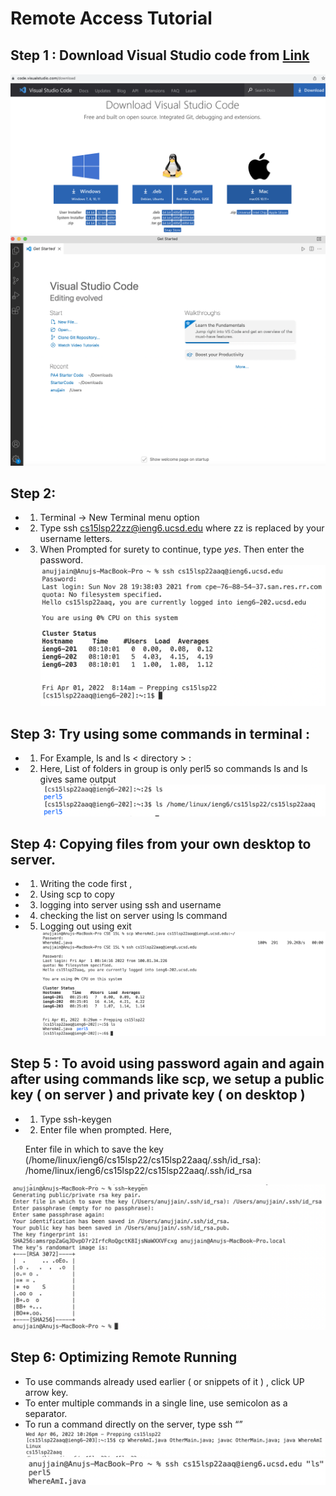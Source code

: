 # Remote Access Tutorial
## Step 1 : Download Visual Studio code from [Link](https://code.visualstudio.com/download)
![Download Image](15L-1-1.png) ![Download Image2](15L-1-2.png)
## Step 2: 
* 1) Terminal → New Terminal menu option
* 2) Type ssh cs15lsp22zz@ieng6.ucsd.edu where zz is replaced by your username letters.
* 3) When Prompted for surety to continue, type *yes*. Then enter the password.
![Image3](15L-1-3.png)

## Step 3: Try using some commands in terminal :
* 1) For Example,  ls and ls < directory > : 
* 2) Here, List of folders in group is only perl5 so commands ls and ls <directory> gives same output 
![Image6](15L-1-6.png)

## Step 4: Copying files from your own desktop to server.
* 1) Writing the code first ,
* 2) Using scp to copy
* 3) logging into server using ssh and username
* 4) checking the list on server using ls command
* 5) Logging out using exit
![Image4](15L-1-4.png)

## Step 5 : To avoid using password again and again after using commands like scp, we setup a public key ( on server ) and private key ( on desktop ) 
* 1) Type ssh-keygen
* 2) Enter file when prompted. Here,

   Enter file in which to save the key (/home/linux/ieng6/cs15lsp22/cs15lsp22aaq/.ssh/id_rsa): /home/linux/ieng6/cs15lsp22/cs15lsp22aaq/.ssh/id_rsa

![Image5](15L-1-5.png)

## Step 6: Optimizing Remote Running

* To use commands already used earlier ( or snippets of it ) , click UP arrow key. 
* To enter multiple commands in a single line, use semicolon as a separator.
* To run a command directly on the server, type ssh <username> “<command>”
![Image7](15L-1-7.png)
![Image8](15L-1-8.png)
